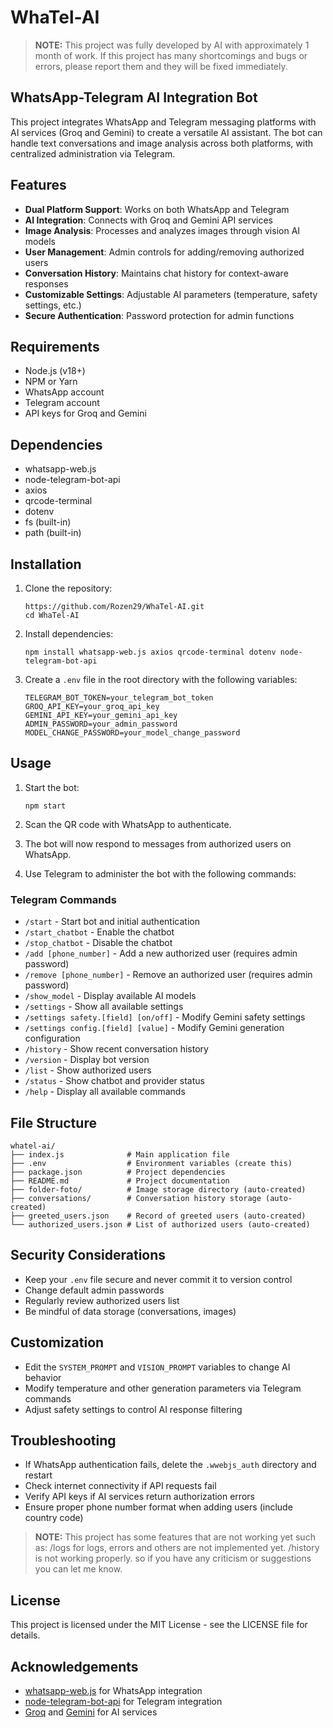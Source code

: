 # WhaTel-AI

> **NOTE:** This project was fully developed by AI with approximately 1 month of work.
> If this project has many shortcomings and bugs or errors, please report them and they will be fixed immediately.

## WhatsApp-Telegram AI Integration Bot

This project integrates WhatsApp and Telegram messaging platforms with AI services (Groq and Gemini) to create a versatile AI assistant. The bot can handle text conversations and image analysis across both platforms, with centralized administration via Telegram.

## Features

- **Dual Platform Support**: Works on both WhatsApp and Telegram
- **AI Integration**: Connects with Groq and Gemini API services
- **Image Analysis**: Processes and analyzes images through vision AI models
- **User Management**: Admin controls for adding/removing authorized users
- **Conversation History**: Maintains chat history for context-aware responses
- **Customizable Settings**: Adjustable AI parameters (temperature, safety settings, etc.)
- **Secure Authentication**: Password protection for admin functions

## Requirements

- Node.js (v18+)
- NPM or Yarn
- WhatsApp account
- Telegram account
- API keys for Groq and Gemini

## Dependencies

- whatsapp-web.js
- node-telegram-bot-api
- axios
- qrcode-terminal
- dotenv
- fs (built-in)
- path (built-in)

## Installation

1. Clone the repository:
   ```
   https://github.com/Rozen29/WhaTel-AI.git
   cd WhaTel-AI
   ```

2. Install dependencies:
   ```
   npm install whatsapp-web.js axios qrcode-terminal dotenv node-telegram-bot-api
   ```

3. Create a `.env` file in the root directory with the following variables:
   ```
   TELEGRAM_BOT_TOKEN=your_telegram_bot_token
   GROQ_API_KEY=your_groq_api_key
   GEMINI_API_KEY=your_gemini_api_key
   ADMIN_PASSWORD=your_admin_password
   MODEL_CHANGE_PASSWORD=your_model_change_password
   ```

## Usage

1. Start the bot:
   ```
   npm start
   ```

2. Scan the QR code with WhatsApp to authenticate.

3. The bot will now respond to messages from authorized users on WhatsApp.

4. Use Telegram to administer the bot with the following commands:

### Telegram Commands

- `/start` - Start bot and initial authentication
- `/start_chatbot` - Enable the chatbot
- `/stop_chatbot` - Disable the chatbot
- `/add [phone_number]` - Add a new authorized user (requires admin password)
- `/remove [phone_number]` - Remove an authorized user (requires admin password)
- `/show_model` - Display available AI models
- `/settings` - Show all available settings
- `/settings safety.[field] [on/off]` - Modify Gemini safety settings
- `/settings config.[field] [value]` - Modify Gemini generation configuration
- `/history` - Show recent conversation history
- `/version` - Display bot version
- `/list` - Show authorized users
- `/status` - Show chatbot and provider status
- `/help` - Display all available commands

## File Structure

```
whatel-ai/
├── index.js              # Main application file
├── .env                  # Environment variables (create this)
├── package.json          # Project dependencies
├── README.md             # Project documentation
├── folder-foto/          # Image storage directory (auto-created)
├── conversations/        # Conversation history storage (auto-created)
├── greeted_users.json    # Record of greeted users (auto-created)
└── authorized_users.json # List of authorized users (auto-created)
```

## Security Considerations

- Keep your `.env` file secure and never commit it to version control
- Change default admin passwords
- Regularly review authorized users list
- Be mindful of data storage (conversations, images)

## Customization

- Edit the `SYSTEM_PROMPT` and `VISION_PROMPT` variables to change AI behavior
- Modify temperature and other generation parameters via Telegram commands
- Adjust safety settings to control AI response filtering

## Troubleshooting

- If WhatsApp authentication fails, delete the `.wwebjs_auth` directory and restart
- Check internet connectivity if API requests fail
- Verify API keys if AI services return authorization errors
- Ensure proper phone number format when adding users (include country code)

> **NOTE:** This project has some features that are not working yet such as:
> /logs for logs, errors and others are not implemented yet. 
> /history is not working properly. 
so if you have any criticism or suggestions you can let me know.

## License

This project is licensed under the MIT License - see the LICENSE file for details.

## Acknowledgements

- [whatsapp-web.js](https://github.com/pedroslopez/whatsapp-web.js) for WhatsApp integration
- [node-telegram-bot-api](https://github.com/yagop/node-telegram-bot-api) for Telegram integration
- [Groq](https://groq.com) and [Gemini](https://ai.google.dev) for AI services
